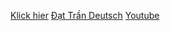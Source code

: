 [Klick hier](https://resources.german.lsa.umich.edu/grammatik/komparativ/#als)
[Đạt Trần Deutsch](https://dattrandeutsch.com/ngu-phap/steigerung-der-adjektive-sanh-bang-sanh-hon-sanh-nhat-cua-tinh-tu-a2/)
[Youtube](https://www.youtube.com/watch?v=u_zBt2Ve7gg)